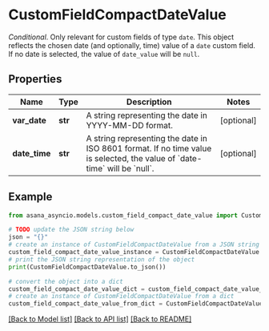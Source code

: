 # CustomFieldCompactDateValue

*Conditional*. Only relevant for custom fields of type `date`. This object reflects the chosen date (and optionally, time) value of a `date` custom field. If no date is selected, the value of `date_value` will be `null`.

## Properties

Name | Type | Description | Notes
------------ | ------------- | ------------- | -------------
**var_date** | **str** | A string representing the date in YYYY-MM-DD format. | [optional] 
**date_time** | **str** | A string representing the date in ISO 8601 format. If no time value is selected, the value of &#x60;date-time&#x60; will be &#x60;null&#x60;. | [optional] 

## Example

```python
from asana_asyncio.models.custom_field_compact_date_value import CustomFieldCompactDateValue

# TODO update the JSON string below
json = "{}"
# create an instance of CustomFieldCompactDateValue from a JSON string
custom_field_compact_date_value_instance = CustomFieldCompactDateValue.from_json(json)
# print the JSON string representation of the object
print(CustomFieldCompactDateValue.to_json())

# convert the object into a dict
custom_field_compact_date_value_dict = custom_field_compact_date_value_instance.to_dict()
# create an instance of CustomFieldCompactDateValue from a dict
custom_field_compact_date_value_from_dict = CustomFieldCompactDateValue.from_dict(custom_field_compact_date_value_dict)
```
[[Back to Model list]](../README.md#documentation-for-models) [[Back to API list]](../README.md#documentation-for-api-endpoints) [[Back to README]](../README.md)


